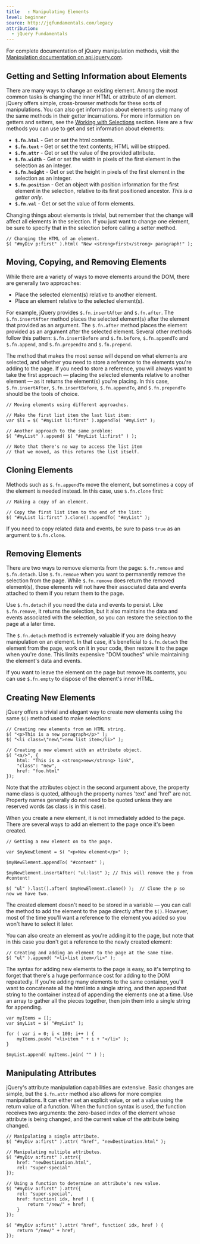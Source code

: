 ```yaml
---
title   : Manipulating Elements
level: beginner
source: http://jqfundamentals.com/legacy
attribution:
  - jQuery Fundamentals
---
```


For complete documentation of jQuery manipulation methods, visit the [Manipulation documentation on api.jquery.com](http://api.jquery.com/category/manipulation/).

## Getting and Setting Information about Elements

There are many ways to change an existing element. Among the most common tasks is changing the inner HTML or attribute of an element. jQuery offers simple, cross-browser methods for these sorts of manipulations. You can also get information about elements using many of the same methods in their getter incarnations. For more information on getters and setters, see the [Working with Selections](/working-with-selections) section. Here are a few methods you can use to get and set information about elements:

  * **`$.fn.html`** - Get or set the html contents.
  * **`$.fn.text`** - Get or set the text contents; HTML will be stripped.
  * **`$.fn.attr`** - Get or set the value of the provided attribute.
  * **`$.fn.width`** - Get or set the width in pixels of the first element in the selection as an integer.
  * **`$.fn.height`** - Get or set the height in pixels of the first element in the selection as an integer.
  * **`$.fn.position`** - Get an object with position information for the first element in the selection, relative to its first positioned ancestor. _This is a getter only_.
  * **`$.fn.val`** - Get or set the value of form elements.

Changing things about elements is trivial, but remember that the change will affect all elements in the selection. If you just want to change one element, be sure to specify that in the selection before calling a setter method.

```
// Changing the HTML of an element.
$( "#myDiv p:first" ).html( "New <strong>first</strong> paragraph!" );
```

## Moving, Copying, and Removing Elements

While there are a variety of ways to move elements around the DOM, there are generally two approaches:

*	Place the selected element(s) relative to another element.
*	Place an element relative to the selected element(s).

For example, jQuery provides `$.fn.insertAfter` and `$.fn.after`. The `$.fn.insertAfter` method places the selected element(s) after the element that provided as an argument. The `$.fn.after` method places the element provided as an argument after the selected element. Several other methods follow this pattern: `$.fn.insertBefore` and `$.fn.before`, `$.fn.appendTo` and `$.fn.append`, and `$.fn.prependTo` and `$.fn.prepend`.

The method that makes the most sense will depend on what elements are selected, and whether you need to store a reference to the elements you're adding to the page. If you need to store a reference, you will always want to take the first approach &#8212; placing the selected elements relative to another element &#8212; as it returns the element(s) you're placing.  In this case, `$.fn.insertAfter`, `$.fn.insertBefore`, `$.fn.appendTo`, and `$.fn.prependTo` should be the tools of choice.

```
// Moving elements using different approaches.

// Make the first list item the last list item:
var $li = $( "#myList li:first" ).appendTo( "#myList" );

// Another approach to the same problem:
$( "#myList" ).append( $( "#myList li:first" ) );

// Note that there's no way to access the list item
// that we moved, as this returns the list itself.
```

## Cloning Elements

Methods such as `$.fn.appendTo` move the element, but sometimes a copy of the element is needed instead. In this case, use `$.fn.clone` first:

```
// Making a copy of an element.

// Copy the first list item to the end of the list:
$( "#myList li:first" ).clone().appendTo( "#myList" );
```

If you need to copy related data and events, be sure to pass `true` as an argument to `$.fn.clone`.


## Removing Elements

There are two ways to remove elements from the page: `$.fn.remove` and `$.fn.detach`. Use `$.fn.remove` when you want to permanently remove the selection from the page. While `$.fn.remove` does return the removed element(s), those elements will not have their associated data and events attached to them if you return them to the page.

Use `$.fn.detach` if you need the data and events to persist. Like `$.fn.remove`, it returns the selection, but it also maintains the data and events associated with the selection, so you can restore the selection to the page at a later time.

The `$.fn.detach` method is extremely valuable if you are doing heavy manipulation on an element. In that case, it's beneficial to `$.fn.detach` the element from the page, work on it in your code, then restore it to the page when you're done. This limits expensive "DOM touches" while maintaining the element's data and events.

If you want to leave the element on the page but remove its contents, you can use `$.fn.empty` to dispose of the element's inner HTML.

## Creating New Elements

jQuery offers a trivial and elegant way to create new elements using the same `$()` method used to make selections:

```
// Creating new elements from an HTML string.
$( "<p>This is a new paragraph</p>" );
$( "<li class=\"new\">new list item</li>" );
```

```
// Creating a new element with an attribute object.
$( "<a/>", {
	html: "This is a <strong>new</strong> link",
	"class": "new",
	href: "foo.html"
});
```

Note that the attributes object in the second argument above, the property name class is quoted, although the property names 'text' and 'href' are not. Property names generally do not need to be quoted unless they are reserved words (as class is in this case).

When you create a new element, it is not immediately added to the page. There are several ways to add an element to the page once it's been created.

```
// Getting a new element on to the page.

var $myNewElement = $( "<p>New element</p>" );

$myNewElement.appendTo( "#content" );

$myNewElement.insertAfter( "ul:last" ); // This will remove the p from #content!

$( "ul" ).last().after( $myNewElement.clone() );  // Clone the p so now we have two.
```

The created element doesn't need to be stored in a variable &#8212; you can call the method to add the element to the page directly after the `$()`.  However, most of the time you'll want a reference to the element you added so you won't have to select it later.

You can also create an element as you're adding it to the page, but note that in this case you don't get a reference to the newly created element:

```
// Creating and adding an element to the page at the same time.
$( "ul" ).append( "<li>list item</li>" );
```

The syntax for adding new elements to the page is easy, so it's tempting to forget that there's a huge performance cost for adding to the DOM repeatedly. If you're adding many elements to the same container, you'll want to concatenate all the html into a single string, and then append that string to the container instead of appending the elements one at a time. Use an array to gather all the pieces together, then join them into a single string for appending.

```
var myItems = [];
var $myList = $( "#myList" );

for ( var i = 0; i < 100; i++ ) {
	myItems.push( "<li>item " + i + "</li>" );
}

$myList.append( myItems.join( "" ) );
```

## Manipulating Attributes

jQuery's attribute manipulation capabilities are extensive. Basic changes are simple, but the `$.fn.attr` method also allows for more complex manipulations. It can either set an explicit value, or set a value using the return value of a function.  When the function syntax is used, the function receives two arguments: the zero-based index of the element whose attribute is being changed, and the current value of the attribute being changed.

```
// Manipulating a single attribute.
$( "#myDiv a:first" ).attr( "href", "newDestination.html" );
```

```
// Manipulating multiple attributes.
$( "#myDiv a:first" ).attr({
	href: "newDestination.html",
	rel: "super-special"
});
```

```
// Using a function to determine an attribute's new value.
$( "#myDiv a:first" ).attr({
	rel: "super-special",
	href: function( idx, href ) {
		return "/new/" + href;
	}
});

$( "#myDiv a:first" ).attr( "href", function( idx, href ) {
	return "/new/" + href;
});
```
